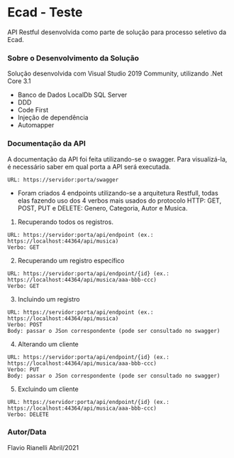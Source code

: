 # Ecad - Teste
API Restful desenvolvida como parte de solução para processo seletivo da Ecad.


### Sobre o Desenvolvimento da Solução
Solução desenvolvida com Visual Studio 2019 Community, utilizando .Net Core 3.1
- Banco de Dados LocalDb SQL Server
- DDD
- Code First
- Injeção de dependência
- Automapper


### Documentação da API
A documentação da API foi feita utilizando-se o swagger.  Para visualizá-la, é necessário saber em qual porta a API será executada.  
```
URL: https://servidor:porta/swagger
```

- Foram criados 4 endpoints utilizando-se a arquitetura Restfull, todas elas fazendo uso dos 4 verbos mais usados do protocolo HTTP: GET, POST, PUT e DELETE: Genero, Categoria, Autor e Musica.

1. Recuperando todos os registros.
```
URL: https://servidor:porta/api/endpoint (ex.: https://localhost:44364/api/musica)
Verbo: GET
```

2. Recuperando um registro específico
```
URL: https://servidor:porta/api/endpoint/{id} (ex.: https://localhost:44364/api/musica/aaa-bbb-ccc)
Verbo: GET
```

3. Incluindo um registro
```
URL: https://servidor:porta/api/endpoint (ex.: https://localhost:44364/api/musica)
Verbo: POST
Body: passar o JSon correspondente (pode ser consultado no swagger)    
```

4. Alterando um cliente
```
URL: https://servidor:porta/api/endpoint/{id} (ex.: https://localhost:44364/api/musica/aaa-bbb-ccc)
Verbo: PUT
Body: passar o JSon correspondente (pode ser consultado no swagger)    
```

5. Excluindo um cliente
```
URL: https://servidor:porta/api/endpoint/{id} (ex.: https://localhost:44364/api/musica/aaa-bbb-ccc)
Verbo: DELETE
```


### Autor/Data
Flavio Rianelli
Abril/2021
